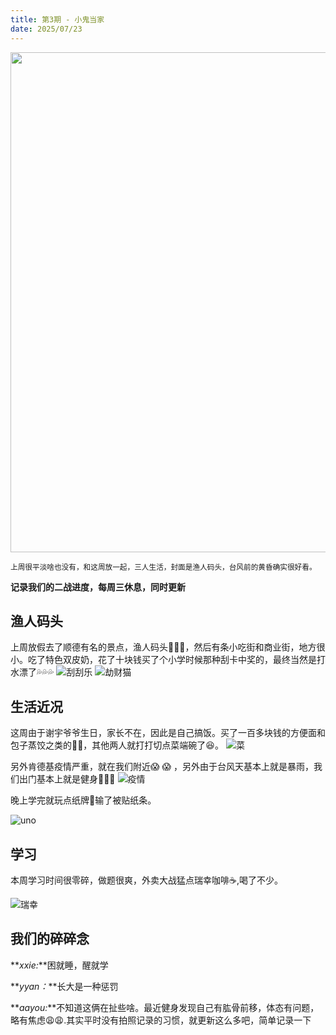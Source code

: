 ```yaml
---
title: 第3期 - 小鬼当家
date: 2025/07/23
---
```


<img src="https://cdn.jsdelivr.net/gh/ayou001/pic-bed/码头落日.jpg" width="800" />

<small>上周很平淡啥也没有，和这周放一起，三人生活，封面是渔人码头，台风前的黄昏确实很好看。</small>

**记录我们的二战进度，每周三休息，同时更新**

## 渔人码头

上周放假去了顺德有名的景点，渔人码头🌆🌆🌆，然后有条小吃街和商业街，地方很小。吃了特色双皮奶，花了十块钱买了个小学时候那种刮卡中奖的，最终当然是打水漂了💦💦💦
![刮刮乐](https://cdn.jsdelivr.net/gh/ayou001/pic-bed/小学刮刮乐.jpg)
![劫财猫](https://cdn.jsdelivr.net/gh/ayou001/pic-bed/劫财猫.jpg)

## 生活近况

这周由于谢宇爷爷生日，家长不在，因此是自己搞饭。买了一百多块钱的方便面和包子蒸饺之类的🍜🍜，其他两人就打打切点菜端碗了😆。
![菜](https://cdn.jsdelivr.net/gh/ayou001/pic-bed/谢宇的菜.jpg)

另外肯德基疫情严重，就在我们附近😱 😱 ，另外由于台风天基本上就是暴雨，我们出门基本上就是健身💪💪💪
![疫情](https://cdn.jsdelivr.net/gh/ayou001/pic-bed/疫情.jpg)

晚上学完就玩点纸牌🎲输了被贴纸条。

![uno](https://cdn.jsdelivr.net/gh/ayou001/pic-bed/uno.jpg)

## 学习

本周学习时间很零碎，做题很爽，外卖大战猛点瑞幸咖啡☕,喝了不少。

![瑞幸](https://cdn.jsdelivr.net/gh/ayou001/pic-bed/瑞幸.jpg)

## 我们的碎碎念

**_xxie:_**困就睡，醒就学

**_yyan：_**长大是一种惩罚

**_aayou:_**不知道这俩在扯些啥。最近健身发现自己有肱骨前移，体态有问题，略有焦虑😩😩.其实平时没有拍照记录的习惯，就更新这么多吧，简单记录一下
